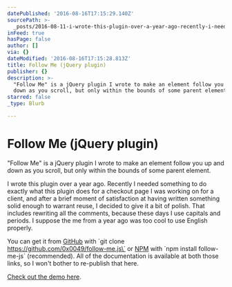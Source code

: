 ```yaml
---
datePublished: '2016-08-16T17:15:29.140Z'
sourcePath: >-
  _posts/2016-08-11-i-wrote-this-plugin-over-a-year-ago-recently-i-needed-somet.md
inFeed: true
hasPage: false
author: []
via: {}
dateModified: '2016-08-16T17:15:28.813Z'
title: Follow Me (jQuery plugin)
publisher: {}
description: >-
  "Follow Me" is a jQuery plugin I wrote to make an element follow you up and
  down as you scroll, but only within the bounds of some parent element.
starred: false
_type: Blurb

---
```

# Follow Me (jQuery plugin)

"Follow Me" is a jQuery plugin I wrote to make an element follow you up and down as you scroll, but only within the bounds of some parent element.

I wrote this plugin over a year ago. Recently I needed something to do exactly what this plugin does for a checkout page I was working on for a client, and after a brief moment of satisfaction at having written something solid enough to warrant reuse, I decided to give it a bit of polish. That includes rewriting all the comments, because these days I use capitals and periods. I suppose the me from a year ago was too cool to use English properly.

You can get it from [GitHub][0] with \`git clone https://github.com/0x0049/follow-me.js\` or [NPM][1] with \`npm install follow-me-js\` (recommended). All of the documentation is available at both those links, so I won't bother to re-publish that here.

[Check out the demo here][2].

[0]: http://0x0049.link/followmejs-gh
[1]: http://0x0049.link/followmejs-npm
[2]: http://0x0049.link/followmejs-demo